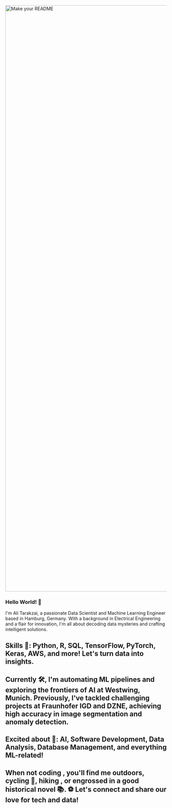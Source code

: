 
<img width="1834" alt="Make your README" src="https://github.com/Tarakzai/Tarakzai/assets/80420558/36df85bb-10c6-4586-a815-6831d9d7855a">


### Hello World! 👋
I'm Ali Tarakzai, a passionate Data Scientist and Machine Learning Engineer based in Hamburg, Germany. With a background in Electrical Engineering and a flair for innovation, I'm all about decoding data mysteries and crafting intelligent solutions.

## Skills 🧠: Python, R, SQL, TensorFlow, PyTorch, Keras, AWS, and more! Let's turn data into insights.

## Currently 🛠️, I'm automating ML pipelines and exploring the frontiers of AI at Westwing, Munich. Previously, I've tackled challenging projects at Fraunhofer IGD and DZNE, achieving high accuracy in image segmentation and anomaly detection.

## Excited about 🚀: AI, Software Development, Data Analysis, Database Management, and everything ML-related!

## When not coding , you'll find me outdoors, cycling 🚴, hiking , or engrossed in a good historical novel 📚. ⚽ Let's connect and share our love for tech and data!
